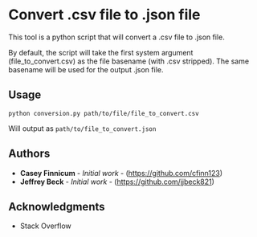# Convert .csv file to .json file

This tool is a python script that will convert a .csv file to .json file. 

By default, the script will take the first system argument (file_to_convert.csv) as the file basename (with .csv stripped). The same basename will be used for the output .json file.

## Usage

```
python conversion.py path/to/file/file_to_convert.csv
```

Will output as ```path/to/file_to_convert.json```

## Authors

* **Casey Finnicum** - *Initial work* - (https://github.com/cfinn123)
* **Jeffrey Beck** - *Initial work* - (https://github.com/jjbeck821)

## Acknowledgments

* Stack Overflow
